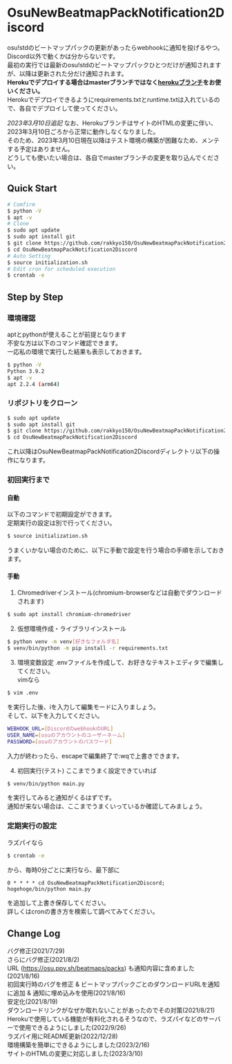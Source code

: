 # OsuNewBeatmapPackNotification2Discord
osu!stdのビートマップパックの更新があったらwebhookに通知を投げるやつ。<br>
Discord以外で動くかは分からないです。<br>
最初の実行では最新のosu!stdのビートマップパックひとつだけが通知されますが、以降は更新された分だけ通知されます。<br>
**Herokuでデプロイする場合はmasterブランチではなく[herokuブランチ](https://github.com/rakkyo150/OsuNewBeatmapPackNotification2Discord/tree/heroku)をお使いください。**<br>
Herokuでデプロイできるようにrequirements.txtとruntime.txtは入れているので、各自でデプロイして使ってください。<br>

*2023年3月10日追記*
なお、HerokuブランチはサイトのHTMLの変更に伴い、2023年3月10日ごろから正常に動作しなくなりました。<br>
そのため、2023年3月10日現在以降はテスト環境の構築が困難なため、メンテする予定はありません。<br>
どうしても使いたい場合は、各自でmasterブランチの変更を取り込んでください。<br>

## Quick Start
```bash
# Comfirm
$ python -V
$ apt -v
# Clone
$ sudo apt update
$ sudo apt install git
$ git clone https://github.com/rakkyo150/OsuNewBeatmapPackNotification2Discord
$ cd OsuNewBeatmapPackNotification2Discord
# Auto Setting
$ source initialization.sh
# Edit cron for scheduled execution
$ crontab -e
```


## Step by Step
### 環境確認
aptとpythonが使えることが前提となります<br>
不安な方は以下のコマンド確認できます。<br>
一応私の環境で実行した結果も表示しておきます。
```bash
$ python -V
Python 3.9.2
$ apt -v
apt 2.2.4 (arm64)
```

### リポジトリをクローン
```bash
$ sudo apt update
$ sudo apt install git
$ git clone https://github.com/rakkyo150/OsuNewBeatmapPackNotification2Discord
$ cd OsuNewBeatmapPackNotification2Discord
```
これ以降はOsuNewBeatmapPackNotification2Discordディレクトリ以下の操作になります。

### 初回実行まで
#### 自動
以下のコマンドで初期設定ができます。<br>
定期実行の設定は別で行ってください。
```bash
$ source initialization.sh
```
うまくいかない場合のために、以下に手動で設定を行う場合の手順を示しておきます。

#### 手動
1. Chromedriverインストール(chromium-browserなどは自動でダウンロードされます)
```bash
$ sudo apt install chromium-chromedriver
```

2. 仮想環境作成・ライブラリインストール
```bash
$ python venv -m venv[好きなフォルダ名]
$ venv/bin/python -m pip install -r requirements.txt
```


3. 環境変数設定
.envファイルを作成して、お好きなテキストエディタで編集してください。<br>
vimなら
```bash
$ vim .env
```
を実行した後、iを入力して編集モードに入りましょう。<br>
そして、以下を入力してください。
```bash
WEBHOOK_URL=[DiscordのwebhookのURL]
USER_NAME=[osuのアカウントのユーザーネーム]
PASSWORD=[osuのアカウントのパスワード]
```
入力が終わったら、escapeで編集終了で:wqで上書きできます。<br>

4. 初回実行(テスト)
ここまでうまく設定できていれば
```bash
$ venv/bin/python main.py
```
を実行してみると通知がくるはずです。<br>
通知が来ない場合は、ここまでうまくいっているか確認してみましょう。


### 定期実行の設定
ラズパイなら
```sh
$ crontab -e
```
から、毎時0分ごとに実行なら、最下部に
```cron
0 * * * * cd OsuNewBeatmapPackNotification2Discord; hogehoge/bin/python main.py
```
を追加して上書き保存してください。<br>
詳しくはcronの書き方を検索して調べてみてください。

## Change Log
バグ修正(2021/7/29)<br>
さらにバグ修正(2021/8/2)<br>
URL (https://osu.ppy.sh/beatmaps/packs) も通知内容に含めました(2021/8/16)<br>
初回実行時のバグを修正 & ビートマップパックごとのダウンロードURLを通知に追加 & 通知に埋め込みを使用(2021/8/16)<br>
安定化(2021/8/19)<br>
ダウンロードリンクがなぜか取れないことがあったのでその対策(2021/8/21)<br>
Herokuで使用している機能が有料化されるそうなので、ラズパイなどのサーバーで使用できるようにしました(2022/9/26)<br>
ラズパイ用にREADME更新(2022/12/28)<br>
環境構築を簡単にできるようにしました(2023/2/16)<br>
サイトのHTMLの変更に対応しました(2023/3/10)
